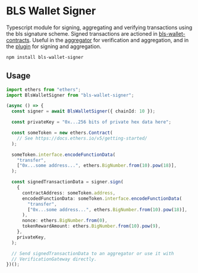 # BLS Wallet Signer

Typescript module for signing, aggregating and verifying transactions using the bls signature scheme. Signed transactions are actioned in [bls-wallet-contracts](https://github.com/jzaki/bls-wallet-contracts).
Useful in the [aggregator](https://github.com/jzaki/bls-wallet-aggregator) for verification and aggregation, and in the [plugin](https://github.com/jzaki/bls-wallet-plugin) for signing and aggregation.

```sh
npm install bls-wallet-signer
```

## Usage

```ts
import ethers from "ethers";
import BlsWalletSigner from "bls-wallet-signer";

(async () => {
  const signer = await BlsWalletSigner({ chainId: 10 });

  const privateKey = "0x...256 bits of private hex data here";

  const someToken = new ethers.Contract(
    // See https://docs.ethers.io/v5/getting-started/
  );

  someToken.interface.encodeFunctionData(
    "transfer",
    ["0x...some address...", ethers.BigNumber.from(10).pow(18)],
  );

  const signedTransactionData = signer.sign(
    {
      contractAddress: someToken.address,
      encodedFunctionData: someToken.interface.encodeFunctionData(
        "transfer",
        ["0x...some address...", ethers.BigNumber.from(10).pow(18)],
      ),
      nonce: ethers.BigNumber.from(0),
      tokenRewardAmount: ethers.BigNumber.from(10).pow(9),
    },
    privateKey,
  );

  // Send signedTransactionData to an aggregator or use it with
  // VerificationGateway directly.
})();
```
